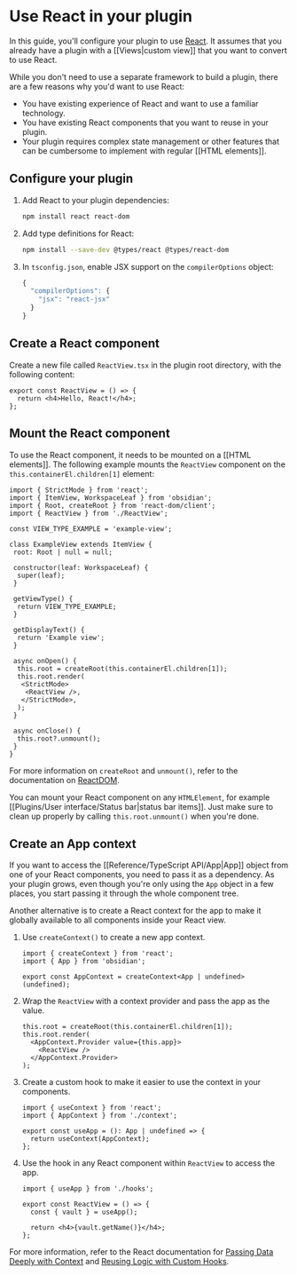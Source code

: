 # Use React in your plugin

In this guide, you'll configure your plugin to use [React](https://react.dev/). It assumes that you already have a plugin with a [[Views|custom view]] that you want to convert to use React.

While you don't need to use a separate framework to build a plugin, there are a few reasons why you'd want to use React:

- You have existing experience of React and want to use a familiar technology.
- You have existing React components that you want to reuse in your plugin.
- Your plugin requires complex state management or other features that can be cumbersome to implement with regular [[HTML elements]].

## Configure your plugin

1. Add React to your plugin dependencies:

   ```bash
   npm install react react-dom
   ```

2. Add type definitions for React:

   ```bash
   npm install --save-dev @types/react @types/react-dom
   ```

3. In `tsconfig.json`, enable JSX support on the `compilerOptions` object:

   ```ts
   {
     "compilerOptions": {
       "jsx": "react-jsx"
     }
   }
   ```

## Create a React component

Create a new file called `ReactView.tsx` in the plugin root directory, with the following content:

```tsx title="ReactView.tsx"
export const ReactView = () => {
  return <h4>Hello, React!</h4>;
};
```

## Mount the React component

To use the React component, it needs to be mounted on a [[HTML elements]]. The following example mounts the `ReactView` component on the `this.containerEl.children[1]` element:

```tsx
import { StrictMode } from 'react';
import { ItemView, WorkspaceLeaf } from 'obsidian';
import { Root, createRoot } from 'react-dom/client';
import { ReactView } from './ReactView';

const VIEW_TYPE_EXAMPLE = 'example-view';

class ExampleView extends ItemView {
 root: Root | null = null;

 constructor(leaf: WorkspaceLeaf) {
  super(leaf);
 }

 getViewType() {
  return VIEW_TYPE_EXAMPLE;
 }

 getDisplayText() {
  return 'Example view';
 }

 async onOpen() {
  this.root = createRoot(this.containerEl.children[1]);
  this.root.render(
   <StrictMode>
    <ReactView />,
   </StrictMode>,
  );
 }

 async onClose() {
  this.root?.unmount();
 }
}
```

For more information on `createRoot` and `unmount()`, refer to the documentation on [ReactDOM](https://react.dev/reference/react-dom/client/createRoot#root-render).

You can mount your React component on any `HTMLElement`, for example [[Plugins/User interface/Status bar|status bar items]]. Just make sure to clean up properly by calling `this.root.unmount()` when you're done.

## Create an App context

If you want to access the [[Reference/TypeScript API/App|App]] object from one of your React components, you need to pass it as a dependency. As your plugin grows, even though you're only using the `App` object in a few places, you start passing it through the whole component tree.

Another alternative is to create a React context for the app to make it globally available to all components inside your React view.

1. Use `createContext()` to create a new app context.

   ```tsx title="context.ts"
   import { createContext } from 'react';
   import { App } from 'obsidian';

   export const AppContext = createContext<App | undefined>(undefined);
   ```

2. Wrap the `ReactView` with a context provider and pass the app as the value.

   ```tsx title="view.tsx"
   this.root = createRoot(this.containerEl.children[1]);
   this.root.render(
     <AppContext.Provider value={this.app}>
       <ReactView />
     </AppContext.Provider>
   );
   ```

3. Create a custom hook to make it easier to use the context in your components.

   ```tsx title="hooks.ts"
   import { useContext } from 'react';
   import { AppContext } from './context';

   export const useApp = (): App | undefined => {
     return useContext(AppContext);
   };
   ```

4. Use the hook in any React component within `ReactView` to access the app.

   ```tsx title="ReactView.tsx"
   import { useApp } from './hooks';

   export const ReactView = () => {
     const { vault } = useApp();

     return <h4>{vault.getName()}</h4>;
   };
   ```

For more information, refer to the React documentation for [Passing Data Deeply with Context](https://react.dev/learn/passing-data-deeply-with-context) and [Reusing Logic with Custom Hooks](https://react.dev/learn/reusing-logic-with-custom-hooks).
